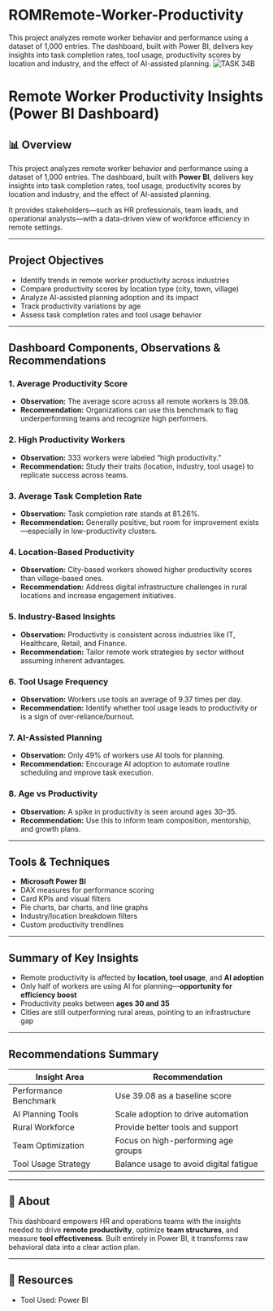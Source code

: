 # ROMRemote-Worker-Productivity
This project analyzes remote worker behavior and performance using a dataset of 1,000 entries. The dashboard, built with Power BI, delivers key insights into task completion rates, tool usage, productivity scores by location and industry, and the effect of AI-assisted planning.
![TASK 34B](https://github.com/user-attachments/assets/b2894dda-c98c-4e41-a1bc-ca06f41fe73f)
# Remote Worker Productivity Insights (Power BI Dashboard)

## 📊 Overview  
This project analyzes remote worker behavior and performance using a dataset of 1,000 entries. The dashboard, built with **Power BI**, delivers key insights into task completion rates, tool usage, productivity scores by location and industry, and the effect of AI-assisted planning.

It provides stakeholders—such as HR professionals, team leads, and operational analysts—with a data-driven view of workforce efficiency in remote settings.

---

##  Project Objectives
- Identify trends in remote worker productivity across industries
- Compare productivity scores by location type (city, town, village)
- Analyze AI-assisted planning adoption and its impact
- Track productivity variations by age
- Assess task completion rates and tool usage behavior

---

##  Dashboard Components, Observations & Recommendations

### 1. Average Productivity Score
- **Observation:** The average score across all remote workers is 39.08.
- **Recommendation:** Organizations can use this benchmark to flag underperforming teams and recognize high performers.

### 2. High Productivity Workers
- **Observation:** 333 workers were labeled “high productivity.”
- **Recommendation:** Study their traits (location, industry, tool usage) to replicate success across teams.

### 3. Average Task Completion Rate
- **Observation:** Task completion rate stands at 81.26%.
- **Recommendation:** Generally positive, but room for improvement exists—especially in low-productivity clusters.

### 4. Location-Based Productivity
- **Observation:** City-based workers showed higher productivity scores than village-based ones.
- **Recommendation:** Address digital infrastructure challenges in rural locations and increase engagement initiatives.

### 5. Industry-Based Insights
- **Observation:** Productivity is consistent across industries like IT, Healthcare, Retail, and Finance.
- **Recommendation:** Tailor remote work strategies by sector without assuming inherent advantages.

### 6. Tool Usage Frequency
- **Observation:** Workers use tools an average of 9.37 times per day.
- **Recommendation:** Identify whether tool usage leads to productivity or is a sign of over-reliance/burnout.

### 7. AI-Assisted Planning
- **Observation:** Only 49% of workers use AI tools for planning.
- **Recommendation:** Encourage AI adoption to automate routine scheduling and improve task execution.

### 8. Age vs Productivity
- **Observation:** A spike in productivity is seen around ages 30–35.
- **Recommendation:** Use this to inform team composition, mentorship, and growth plans.

---

## Tools & Techniques
- **Microsoft Power BI**
- DAX measures for performance scoring
- Card KPIs and visual filters
- Pie charts, bar charts, and line graphs
- Industry/location breakdown filters
- Custom productivity trendlines

---

## Summary of Key Insights
- Remote productivity is affected by **location, tool usage**, and **AI adoption**
- Only half of workers are using AI for planning—**opportunity for efficiency boost**
- Productivity peaks between **ages 30 and 35**
- Cities are still outperforming rural areas, pointing to an infrastructure gap

---

## Recommendations Summary

| Insight Area          | Recommendation |
|-----------------------|----------------|
| Performance Benchmark | Use 39.08 as a baseline score |
| AI Planning Tools     | Scale adoption to drive automation |
| Rural Workforce       | Provide better tools and support |
| Team Optimization     | Focus on high-performing age groups |
| Tool Usage Strategy   | Balance usage to avoid digital fatigue |

---

## 📌 About  
This dashboard empowers HR and operations teams with the insights needed to drive **remote productivity**, optimize **team structures**, and measure **tool effectiveness**. Built entirely in Power BI, it transforms raw behavioral data into a clear action plan.

---

## 📎 Resources  
- Tool Used: Power BI
